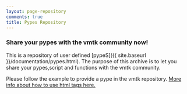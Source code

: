 ```yaml
---
layout: page-repository
comments: true
title: Pypes Repository
---
```



### Share your pypes with the vmtk community now!

This is a repository of user defined [pypeS]({{ site.baseurl }}/documentation/pypes.html).
The purpose of this archive is to let you share your pypes,script and functions with the vmtk community.

Please follow the example to provide a pype in the vmtk repository.
<a href="http://help.disqus.com/customer/portal/articles/466253-what-html-tags-are-allowed-within-comments" target="_blank">More info about how to use html tags here.</a>

